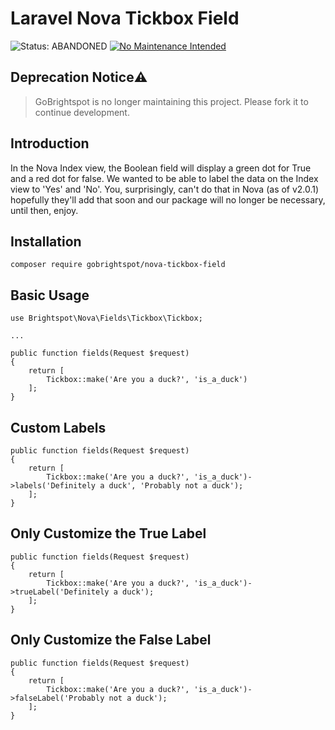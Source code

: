 # Laravel Nova Tickbox Field

![Status: ABANDONED](https://img.shields.io/badge/Status-ABANDONED-red.svg?style=flat)
[![No Maintenance Intended](http://unmaintained.tech/badge.svg)](http://unmaintained.tech/) 

## Deprecation Notice⚠️

> GoBrightspot is no longer maintaining this project. Please fork it to continue development.

## Introduction

In the Nova Index view, the Boolean field will display a green dot for True and a red dot for false. We wanted to be able to label the data on the Index view to 'Yes' and 'No'. You, surprisingly, can't do that in Nova (as of v2.0.1) hopefully they'll add that soon and our package will no longer be necessary, until then, enjoy.

## Installation

```
composer require gobrightspot/nova-tickbox-field
```

## Basic Usage

```
use Brightspot\Nova\Fields\Tickbox\Tickbox;

...

public function fields(Request $request)
{
    return [
        Tickbox::make('Are you a duck?', 'is_a_duck')
    ];
}
```

## Custom Labels

```
public function fields(Request $request)
{
    return [
        Tickbox::make('Are you a duck?', 'is_a_duck')->labels('Definitely a duck', 'Probably not a duck');
    ];
}
```

## Only Customize the True Label

```
public function fields(Request $request)
{
    return [
        Tickbox::make('Are you a duck?', 'is_a_duck')->trueLabel('Definitely a duck');
    ];
}
```

## Only Customize the False Label

```
public function fields(Request $request)
{
    return [
        Tickbox::make('Are you a duck?', 'is_a_duck')->falseLabel('Probably not a duck');
    ];
}
```
